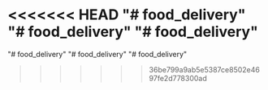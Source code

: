 <<<<<<< HEAD
"# food_delivery" 
"# food_delivery" 
"# food_delivery" 
=======
"# food_delivery" 
"# food_delivery" 
"# food_delivery" 
>>>>>>> 36be799a9ab5e5387ce8502e4697fe2d778300ad
